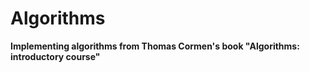 # Algorithms
**Implementing algorithms from Thomas Cormen's book "Algorithms: introductory course"**